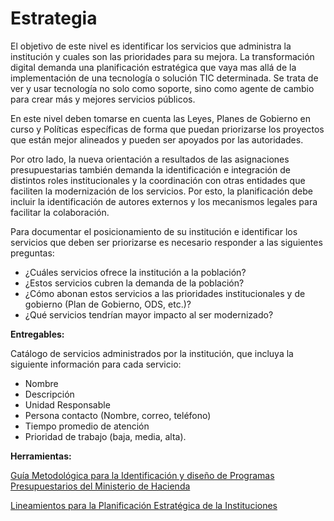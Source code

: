
# Estrategia

El objetivo de este nivel es identificar los servicios que administra la institución y cuales son las prioridades para su mejora. La transformación digital demanda una planificación estratégica que vaya mas allá de la implementación de una tecnología o solución TIC determinada. Se trata de ver y usar tecnología no solo como soporte, sino como agente de cambio para crear más y mejores servicios públicos.

En este nivel deben tomarse en cuenta las Leyes, Planes de Gobierno en curso y Políticas específicas de forma que puedan priorizarse los proyectos que están mejor alineados y pueden ser apoyados por las autoridades.

Por otro lado, la nueva orientación a resultados de las asignaciones presupuestarias también demanda la identificación e integración de distintos roles institucionales y la coordinación con otras entidades que faciliten la modernización de los servicios. Por esto, la planificación debe incluir la identificación de autores externos y los mecanismos legales para facilitar la colaboración.

  Para documentar el posicionamiento de su institución e identificar los servicios que deben ser priorizarse es necesario responder a las siguientes preguntas:

* ¿Cuáles servicios ofrece la institución a la población?
* ¿Estos servicios cubren la demanda de la población?
* ¿Cómo abonan estos servicios a las prioridades institucionales y de gobierno (Plan de Gobierno, ODS, etc.)?
* ¿Qué servicios tendrían mayor impacto al ser modernizado?

**Entregables:**

Catálogo de servicios administrados por la institución, que incluya la siguiente información para cada servicio:

* Nombre
 * Descripción
 *  Unidad Responsable
 *  Persona contacto (Nombre, correo, teléfono)
 *  Tiempo promedio de atención
 *  Prioridad de trabajo (baja, media, alta).

**Herramientas:**

[Guía Metodológica para la Identificación y diseño de Programas Presupuestarios del Ministerio de Hacienda](http://www.transparenciafiscal.gob.sv/downloads/pdf/DC4585_Guia_Metodologica_para_la_Identificacion_y_Diseno_de_Programas_Presupuestarios.pdf)

[Lineamientos para la Planificación Estratégica de la Instituciones](http://www.secretariatecnica.gob.sv/lineamientos-para-la-planificacion-estrategica-en-las-instituciones/)

